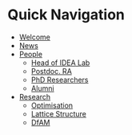 <h1> Quick Navigation </h1> 

- [Welcome](README.md)
- [News](News/README.md "What's New")
- [People](People/README.md "Who's in the group")
	* [Head of IDEA Lab](People/HoG.md)
	* [Postdoc. RA](People/postdoc.md)
	* [PhD Researchers](People/phd.md)
	* [Alumni](People/alumni.md)
	<!-- * [Testing](People/test.md) -->
- [Research](research/README.md "What we do")
	* [Optimisation](research/optimisation.md)
	* [Lattice Structure](research/Lattice.md)
	* [DfAM](research/dfam.md)
	<!-- * [Testing](research/testing.md) -->
<!-- - [FAQs](faq.md) -->
<!-- - [Experimenting](exp/README.md)
	* [JavaScript](exp/jsjs.md)
	* [Embeding](exp/embed.md)
	* [ImageSlideShow](exp/imageSlideShow.md) -->
<!-- - [Useful Links](useful_links.md) -->

